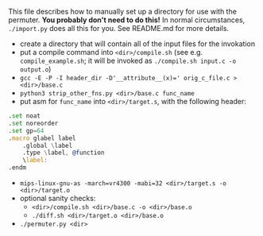 This file describes how to manually set up a directory for use with the permuter.
**You probably don't need to do this!** In normal circumstances, `./import.py`
does all this for you. See README.md for more details.

* create a directory that will contain all of the input files for the invokation
* put a compile command into `<dir>/compile.sh` (see e.g. `compile_example.sh`; it will be invoked as `./compile.sh input.c -o output.o`)
* `gcc -E -P -I header_dir -D'__attribute__(x)=' orig_c_file.c > <dir>/base.c`
* `python3 strip_other_fns.py <dir>/base.c func_name`
* put asm for `func_name` into `<dir>/target.s`, with the following header:

```asm
.set noat
.set noreorder
.set gp=64
.macro glabel label
    .global \label
	.type \label, @function
    \label:
.endm
```
* `mips-linux-gnu-as -march=vr4300 -mabi=32 <dir>/target.s -o <dir>/target.o`
* optional sanity checks:
  - `<dir>/compile.sh <dir>/base.c -o <dir>/base.o`
  - `./diff.sh <dir>/target.o <dir>/base.o`
* `./permuter.py <dir>`


